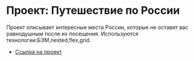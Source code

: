 # Проект: Путешествие по России

Проект описывает интересные места России, которые не оставят вас равнодушным после их посещения. Используются технологии:БЭМ,nested,flex,grid.

* [Ссылка на проект](https://romanpavlyuchenkov.github.io/russian-travel/index.html)
